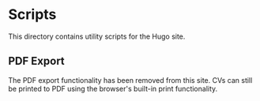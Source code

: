 # Scripts

This directory contains utility scripts for the Hugo site.

## PDF Export

The PDF export functionality has been removed from this site. CVs can still be printed to PDF using the browser's built-in print functionality.
